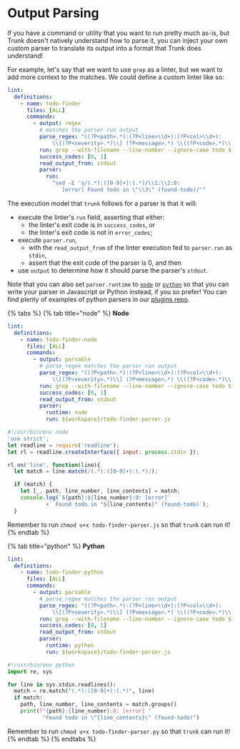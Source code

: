 # Output Parsing

If you have a command or utility that you want to run pretty much as-is, but Trunk doesn't natively understand how to parse it, you can inject your own custom parser to translate its output into a format that Trunk does understand!

For example, let's say that we want to use `grep` as a linter, but we want to add more context to the matches. We could define a custom linter like so:

```yaml
lint:
  definitions:
    - name: todo-finder
      files: [ALL]
      commands:
        - output: regex
          # matches the parser run output
          parse_regex: "((?P<path>.*):(?P<line>\\d+):(?P<col>\\d+): 
              \\[(?P<severity>.*)\\] (?P<message>.*) \\((?P<code>.*)\\))" 
          run: grep --with-filename --line-number --ignore-case todo ${target}
          success_codes: [0, 1]
          read_output_from: stdout
          parser:
            run:
              "sed -E 's/(.*):([0-9]+):(.*)/\\1:\\2:0: 
                 [error] Found todo in \"\\3\" (found-todo)/'"
```

The execution model that `trunk` follows for a parser is that it will:

* execute the linter's `run` field, asserting that either:
  * the linter's exit code is in `success_codes`, or
  * the linter's exit code is not in `error_codes`;
* execute `parser.run`,
  * with the `read_output_from` of the linter execution fed to `parser.run` as `stdin`,
  * assert that the exit code of the parser is 0, and then
* use `output` to determine how it should parse the parser's `stdout`.

Note that you can also set `parser.runtime` to [`node`](output-parsing.md#node) or [`python`](output-parsing.md#python) so that you can write your parser in Javascript or Python instead, if you so prefer! You can find plenty of examples of python parsers in our [plugins repo](https://github.com/trunk-io/plugins).

{% tabs %}
{% tab title="node" %}
**Node**

```yaml
lint:
  definitions:
    - name: todo-finder-node
      files: [ALL]
      commands:
        - output: parsable
          # parse_regex matches the parser run output
          parse_regex: "((?P<path>.*):(?P<line>\\d+):(?P<col>\\d+): 
              \\[(?P<severity>.*)\\] (?P<message>.*) \\((?P<code>.*)\\))" 
          run: grep --with-filename --line-number --ignore-case todo ${target}
          success_codes: [0, 1]
          read_output_from: stdout
          parser:
            runtime: node
            run: ${workspace}/todo-finder-parser.js
```

```javascript
#!/usr/bin/env node
'use strict';
let readline = require('readline');
let rl = readline.createInterface({ input: process.stdin });

rl.on('line', function(line){
  let match = line.match(/(.*):([0-9]+):(.*)/);

  if (match) {
    let [_, path, line_number, line_contents] = match;
    console.log(`${path}:${line_number}:0: [error]`
            +` Found todo in "${line_contents}" (found-todo)`);
  }
```

Remember to run `chmod u+x todo-finder-parser.js` so that `trunk` can run it!
{% endtab %}

{% tab title="python" %}
**Python**

```yaml
lint:
  definitions:
    - name: todo-finder-python
      files: [ALL]
      commands:
        - output: parsable
          # parse_regex matches the parser run output
          parse_regex: "((?P<path>.*):(?P<line>\\d+):(?P<col>\\d+): 
              \\[(?P<severity>.*)\\] (?P<message>.*) \\((?P<code>.*)\\))" 
          run: grep --with-filename --line-number --ignore-case todo ${target}
          success_codes: [0, 1]
          read_output_from: stdout
          parser:
            runtime: python
            run: ${workspace}/todo-finder-parser.js
```

```python
#!/usr/bin/env python
import re, sys

for line in sys.stdin.readlines():
  match = re.match("(.*):([0-9]+):(.*)", line)
  if match:
    path, line_number, line_contents = match.groups()
    print(f"{path}:{line_number}:0: [error] "
           "Found todo in \"{line_contents}\" (found-todo)")

```

Remember to run `chmod u+x todo-finder-parser.py` so that `trunk` can run it!
{% endtab %}
{% endtabs %}
